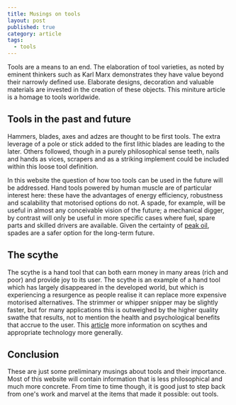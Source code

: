 ```yaml
---
title: Musings on tools
layout: post
published: true
category: article
tags: 
  - tools
---
```


Tools are a means to an end. The elaboration of tool varieties, as noted by eminent thinkers such as Karl Marx demonstrates they have value beyond their narrowly defined use. Elaborate designs, decoration and valuable materials are invested in the creation of these objects. This miniture article is a homage to tools worldwide.

## Tools in the past and future

Hammers, blades, axes and adzes are thought to be first tools. The extra leverage of a pole or stick added to the first lithic blades are leading to the later. Others followed, though in a purely philosophical sense teeth, nails and hands as vices, scrapers and as a striking implement could be included within this loose tool definition.

In this website the question of how too tools can be used in the future will be addressed. Hand tools powered by human muscle are of particular interest here: these have the advantages of energy efficiency, robustness and scalability that motorised options do not. A spade, for example, will be useful in almost any conceivable vision of the future; a mechanical digger, by contrast will only be useful in more specific cases where fuel, spare parts and skilled drivers are available. Given the certainty of [peak oil](http://en.wikipedia.org/wiki/Peak_oil), spades are a safer option for the long-term future.

## The scythe

The scythe is a hand tool that can both earn money in many areas (rich and poor) and provide joy to its user. The scythe is an example of a hand tool which has largely disappeared in the developed world, but which is experiencing a resurgence as people realise it can replace more expensive motorised alternatives. The strimmer or whipper snipper may be slightly faster, but for many applications this is outweighed by the higher quality swathe that results, not to mention the health and psychological benefits that accrue to the user. This [article](http://nowthenmagazine.com/issue-65/scything/) more information on scythes and appropriate technology more generally.

## Conclusion 

These are just some preliminary musings about tools and their importance. Most of this website will contain information that is less philosophical and much more concrete. From time to time though, it is good just to step back from one's work and marvel at the items that made it possible: out tools.